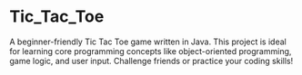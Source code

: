 # Tic_Tac_Toe
A beginner-friendly Tic Tac Toe game written in Java. This project is ideal for learning core programming concepts like object-oriented programming, game logic, and user input. Challenge friends or practice your coding skills!
